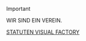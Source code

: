 
> [!IMPORTANT]
> WIR SIND EIN VEREIN.

[STATUTEN VISUAL FACTORY](https://download.visualfactory.ch/VISUAL_FACTORY_STATUTEN.pdf "STATUTEN VISUAL FACTORY")

